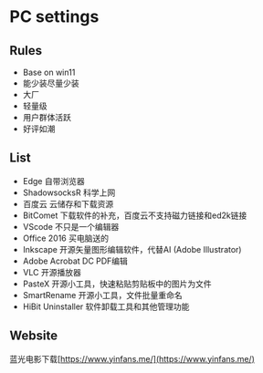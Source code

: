 # PC settings

## Rules

- Base on win11
- 能少装尽量少装
- 大厂
- 轻量级
- 用户群体活跃
- 好评如潮

## List

- Edge 自带浏览器
- ShadowsocksR 科学上网
- 百度云 云储存和下载资源
- BitComet 下载软件的补充，百度云不支持磁力链接和ed2k链接
- VScode 不只是一个编辑器
- Office 2016 买电脑送的
- Inkscape 开源矢量图形编辑软件，代替AI (Adobe Illustrator)
- Adobe Acrobat DC PDF编辑
- VLC 开源播放器
- PasteX 开源小工具，快速粘贴剪贴板中的图片为文件
- SmartRename 开源小工具，文件批量重命名
- HiBit Uninstaller 软件卸载工具和其他管理功能

## Website

蓝光电影下载[https://www.yinfans.me/](https://www.yinfans.me/)